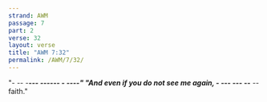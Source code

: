 ```yaml
---
strand: AWM
passage: 7
part: 2
verse: 32
layout: verse
title: "AWM 7:32"
permalink: /AWM/7/32/
---
```

"- -- -__-_-- _------ -_ ----" "And even if you do not see me again, - -_-- --- --__ _-_- faith."
